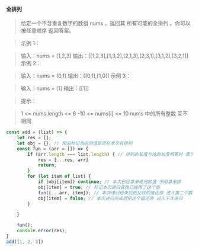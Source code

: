####  全排列


> 给定一个不含重复数字的数组 nums ，返回其 所有可能的全排列 。你可以 按任意顺序 返回答案。

> 示例 1：

> 输入：nums = [1,2,3]
> 输出：[[1,2,3],[1,3,2],[2,1,3],[2,3,1],[3,1,2],[3,2,1]]
> 示例 2：

> 输入：nums = [0,1]
> 输出：[[0,1],[1,0]]
> 示例 3：

> 输入：nums = [1]
> 输出：[[1]]

> 提示：

> 1 <= nums.length <= 6
> -10 <= nums[i] <= 10
> nums 中的所有整数 互不相同


```js
const add = (list) => {
    let res = [];
    let obj = {}; // 用来标记当前的值是否在本次有排列
    const fun = (arr = []) => {
        if (arr.length === list.length) { // 排列的长度与给的长度相等时 表示已经找到了其中一个排列 return出来 进入下一次递归
            res = [...res, arr]
            return;
        }
        for (let item of list) {
            if (obj[item]) continue; // 本次已经拿来递归的值 不用拿来排
            obj[item] = true; // 标记本次递归查找已经用了这个值
            fun([...arr, item]); // 本次递归结束后把比较的值还原 进入第二个数的递归查找
            obj[item] = false; // 本次递归完成后把这个值还原 进入下次递归
        }

    }

    fun();
    console.error(res);
}
add([1, 2, 3])
```
